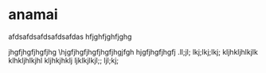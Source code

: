 # anamai
afdsafdsafdsafdsafdas
hfjghfjghfjghg

jhgfjhgfjhgfjhg
\hjgfjhgfjhgfjhgfjhgjfgh
hjgfjhgfjhgfj
.ll;jl;
lkj;lkj;lkj;
kljhkljhlkjlk
klhkljhlkjhl
kljhkjhklj
ljklkjlkjl;;
ljl;kj;
